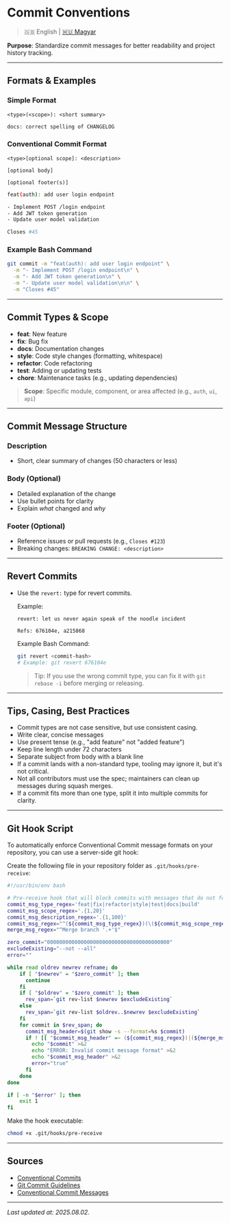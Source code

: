 # Commit Conventions

> :uk: English | [:hungary: Magyar](README.hu.md)

**Purpose**: Standardize commit messages for better readability and project history tracking.

---

## Formats & Examples

### Simple Format

```plaintext
<type>(<scope>): <short summary>
```

```bash
docs: correct spelling of CHANGELOG
```

### Conventional Commit Format

```plaintext
<type>[optional scope]: <description>

[optional body]

[optional footer(s)]
```

```bash
feat(auth): add user login endpoint

- Implement POST /login endpoint
- Add JWT token generation
- Update user model validation

Closes #45
```

### Example Bash Command

```bash
git commit -m "feat(auth): add user login endpoint" \
  -m "- Implement POST /login endpoint\n" \
  -m "- Add JWT token generation\n" \
  -m "- Update user model validation\n\n" \
  -m "Closes #45"
```

---

## Commit Types & Scope

- **feat**: New feature
- **fix**: Bug fix
- **docs**: Documentation changes
- **style**: Code style changes (formatting, whitespace)
- **refactor**: Code refactoring
- **test**: Adding or updating tests
- **chore**: Maintenance tasks (e.g., updating dependencies)

> **Scope**: Specific module, component, or area affected (e.g., `auth`, `ui`, `api`)

---

## Commit Message Structure

### Description

- Short, clear summary of changes (50 characters or less)

### Body (Optional)

- Detailed explanation of the change
- Use bullet points for clarity
- Explain *what* changed and *why*

### Footer (Optional)

- Reference issues or pull requests (e.g., `Closes #123`)
- Breaking changes: `BREAKING CHANGE: <description>`

---

## Revert Commits

- Use the `revert:` type for revert commits.

  Example:

  ```plaintext
  revert: let us never again speak of the noodle incident

  Refs: 676104e, a215868
  ```

  Example Bash Command:

  ```bash
  git revert <commit-hash>
  # Example: git revert 676104e
  ```

  > Tip: If you use the wrong commit type, you can fix it with `git rebase -i` before merging or releasing.

---

## Tips, Casing, Best Practices

- Commit types are not case sensitive, but use consistent casing.
- Write clear, concise messages
- Use present tense (e.g., "add feature" not "added feature")
- Keep line length under 72 characters
- Separate subject from body with a blank line
- If a commit lands with a non-standard type, tooling may ignore it, but it's not critical.
- Not all contributors must use the spec; maintainers can clean up messages during squash merges.
- If a commit fits more than one type, split it into multiple commits for clarity.

---

## Git Hook Script

To automatically enforce Conventional Commit message formats on your repository, you can use a server-side git hook:

Create the following file in your repository folder as `.git/hooks/pre-receive`:

```bash
#!/usr/bin/env bash

# Pre-receive hook that will block commits with messages that do not follow regex rule
commit_msg_type_regex='feat|fix|refactor|style|test|docs|build'
commit_msg_scope_regex='.{1,20}'
commit_msg_description_regex='.{1,100}'
commit_msg_regex="^(${commit_msg_type_regex})(\(${commit_msg_scope_regex}\))?: (${commit_msg_description_regex})$"
merge_msg_regex="^Merge branch '.+'$"

zero_commit="0000000000000000000000000000000000000000"
excludeExisting="--not --all"
error=""

while read oldrev newrev refname; do
    if [ "$newrev" = "$zero_commit" ]; then
      continue
    fi
    if [ "$oldrev" = "$zero_commit" ]; then
      rev_span=`git rev-list $newrev $excludeExisting`
    else
      rev_span=`git rev-list $oldrev..$newrev $excludeExisting`
    fi
    for commit in $rev_span; do
      commit_msg_header=$(git show -s --format=%s $commit)
      if ! [[ "$commit_msg_header" =~ (${commit_msg_regex})|(${merge_msg_regex}) ]]; then
        echo "$commit" >&2
        echo "ERROR: Invalid commit message format" >&2
        echo "$commit_msg_header" >&2
        error="true"
      fi
    done
done

if [ -n "$error" ]; then
    exit 1
fi
```

Make the hook executable:

```bash
chmod +x .git/hooks/pre-receive
```

---

## Sources

- [Conventional Commits](https://www.conventionalcommits.org/en/v1.0.0/)
- [Git Commit Guidelines](https://github.com/angular/angular/blob/main/CONTRIBUTING.md#commit)
- [Conventional Commit Messages](https://gist.github.com/qoomon/5dfcdf8eec66a051ecd85625518cfd13)

---

*Last updated at: 2025.08.02.*
